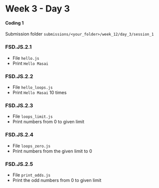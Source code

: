 # Week 3 - Day 3

#### Coding 1

Submission folder ```submissions/<your_folder>/week_12/day_3/session_1```

### FSD.JS.2.1

* File ```hello.js```
* Print ```Hello Masai```

### FSD.JS.2.2

* File ```hello_loops.js```
* Print ```Hello Masai``` 10 times

### FSD.JS.2.3

* File ```loops_limit.js```
* Print numbers from 0 to given limit

### FSD.JS.2.4

* File ```loops_zero.js```
* Print numbers from the given limit to 0

### FSD.JS.2.5

* File ```print_odds.js```
* Print the odd numbers from 0 to given limit